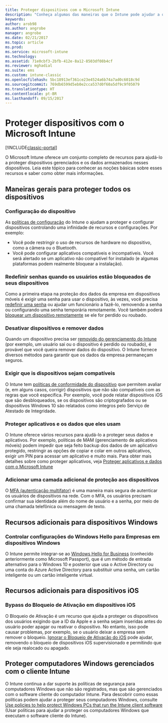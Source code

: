 ```yaml
---
title: Proteger dispositivos com o Microsoft Intune
description: "Conheça algumas das maneiras que o Intune pode ajudar a que proteger seus dispositivos contra acesso não autorizado e outras ameaças."
keywords: 
author: arob98
ms.author: angrobe
manager: angrobe
ms.date: 02/21/2017
ms.topic: article
ms.prod: 
ms.service: microsoft-intune
ms.technology: 
ms.assetid: 71e0cbf3-2bfb-412e-8a12-8503df08b4cf
ms.reviewer: mghadial
ms.suite: ems
ms.custom: intune-classic
ms.openlocfilehash: 5bc18913ef361ce23e4524a6b74a7ad0c6018c9d
ms.sourcegitcommit: 769db6599d5eb0e2cca537d0f60a5df9c9f05079
ms.translationtype: HT
ms.contentlocale: pt-BR
ms.lasthandoff: 09/15/2017
---
```

# <a name="protect-devices-with-microsoft-intune"></a>Proteger dispositivos com o Microsoft Intune

[!INCLUDE[classic-portal](../includes/classic-portal.md)]

O Microsoft Intune oferece um conjunto completo de recursos para ajudá-lo a proteger dispositivos gerenciados e os dados armazenados nesses dispositivos. Leia este tópico para conhecer as noções básicas sobre esses recursos e saber como obter mais informações.

## <a name="general-ways-to-protect-all-devices"></a>Maneiras gerais para proteger todos os dispositivos

### <a name="device-configuration"></a>Configuração do dispositivo
As [políticas de configuração](manage-settings-and-features-on-your-devices-with-microsoft-intune-policies.md) do Intune o ajudam a proteger e configurar dispositivos controlando uma infinidade de recursos e configurações. Por exemplo:
- Você pode restringir o uso de recursos de hardware no dispositivo, como a câmera ou o Bluetooth.
- Você pode configurar aplicativos compatíveis e incompatíveis. Você será alertado se um aplicativo não compatível for instalado (e algumas plataformas podem realmente bloquear a instalação).

### <a name="reset-passcodes-when-users-are-locked-out-of-their-devices"></a>Redefinir senhas quando os usuários estão bloqueados de seus dispositivos
Como a primeira etapa na proteção dos dados da empresa em dispositivos móveis é exigir uma senha para usar o dispositivo, às vezes, você precisa [redefinir uma senha](use-remote-lock-and-passcode-reset-in-microsoft-intune.md) ou ajudar um funcionário a fazê-lo, removendo a senha ou configurando uma senha temporária remotamente. Você também poderá [bloquear um dispositivo remotamente](use-remote-lock-and-passcode-reset-in-microsoft-intune.md) se ele for perdido ou roubado.

### <a name="retire-devices-and-remove-data"></a>Desativar dispositivos e remover dados
Quando um dispositivo precisa ser [removido do gerenciamento do Intune](retire-devices-from-microsoft-intune-management.md) (por exemplo, um usuário sai ou o dispositivo é perdido ou roubado), é provável que você queira remover dados do dispositivo. O Intune fornece diversos métodos para garantir que os dados da empresa permaneçam seguros.

### <a name="require-devices-to-be-compliant"></a>Exigir que is dispositivos sejam compatíveis
O Intune tem [políticas de conformidade do dispositivo](introduction-to-device-compliance-policies-in-microsoft-intune.md) que permitem avaliar (e, em alguns casos, corrigir) dispositivos que não são compatíveis com as regras que você especifica. Por exemplo, você pode relatar dispositivos iOS que são desbloqueados, se os dispositivos são criptografados ou se dispositivos Windows 10 são relatados como íntegros pelo Serviço de Atestado de Integridade.

### <a name="protect-apps-and-the-data-they-use"></a>Proteger aplicativos e os dados que eles usam
O Intune oferece vários recursos para ajudá-lo a proteger seus dados e aplicativos. Por exemplo, políticas de MAM (gerenciamento de aplicativos móveis) podem impedir que seja feito backup dos dados de um aplicativo protegido, restringir as opções de copiar e colar em outros aplicativos, exigir um PIN para acessar um aplicativo e muito mais. Para obter mais detalhes sobre como proteger aplicativos, veja [Proteger aplicativos e dados com o Microsoft Intune](protect-apps-and-data-with-microsoft-intune.md)

### <a name="add-an-additional-layer-of-protection-to-devices"></a>Adicionar uma camada adicional de proteção aos dispositivos
O [MFA (autenticação multifator)](multi-factor-authentication-azure-active-directory.md) é uma maneira mais segura de autenticar os usuários de dispositivos na rede.  Com o MFA, os usuários precisam confirmar sua identidade além do nome de usuário e a senha, por meio de uma chamada telefônica ou mensagem de texto.

## <a name="further-capabilities-for-windows-devices"></a>Recursos adicionais para dispositivos Windows

### <a name="control-windows-hello-for-business-settings-on-windows-devices"></a>Controlar configurações do Windows Hello para Empresas em dispositivos Windows
O Intune permite integrar-se ao [Windows Hello for Business](control-microsoft-passport-settings-on-devices-with-microsoft-intune.md) (conhecido anteriormente como Microsoft Passport), que é um método de entrada alternativo para o Windows 10 e posterior que usa o Active Directory ou uma conta do Azure Active Directory para substituir uma senha, um cartão inteligente ou um cartão inteligente virtual.

## <a name="further-capabilities-for-ios-devices"></a>Recursos adicionais para dispositivos iOS

### <a name="bypass-activation-lock-on-ios-devices"></a>Bypass do Bloqueio de Ativação em dispositivos iOS
O Bloqueio de Ativação é um recurso que ajuda a proteger os dispositivos dos usuários exigindo que a ID da Apple e a senha sejam inseridas antes do usuário poder apagar ou reativar o dispositivo. No entanto, isso pode causar problemas, por exemplo, se o usuário deixar a empresa sem remover o bloqueio. [Ignorar o Bloqueio de Ativação do iOS](help-protect-ios-devices-with-activation-lock-bypass-for-microsoft-intune.md) pode ajudar, removendo o bloqueio de dispositivos iOS supervisionado e permitindo que ele seja realocado ou apagado.



## <a name="protect-windows-pcs-managed-with-the-intune-client"></a>Proteger computadores Windows gerenciados com o cliente Intune
O Intune continua a dar suporte às políticas de segurança para computadores Windows que não são registrados, mas que são gerenciados com o software cliente do computador Intune. Para descobrir como essas políticas podem ajudar a proteger seus computadores Windows, consulte [Use policies to help protect Windows PCs that run the Intune client software](policies-to-protect-windows-pcs-in-microsoft-intune.md) (Usar políticas para ajudar a proteger os computadores Windows que executam o software cliente do Intune).
